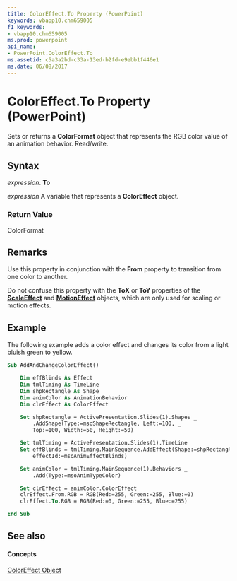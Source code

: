 ```yaml
---
title: ColorEffect.To Property (PowerPoint)
keywords: vbapp10.chm659005
f1_keywords:
- vbapp10.chm659005
ms.prod: powerpoint
api_name:
- PowerPoint.ColorEffect.To
ms.assetid: c5a3a2bd-c33a-13ed-b2fd-e9ebb1f446e1
ms.date: 06/08/2017
---
```



# ColorEffect.To Property (PowerPoint)

Sets or returns a  **ColorFormat** object that represents the RGB color value of an animation behavior. Read/write.


## Syntax

 _expression_. **To**

 _expression_ A variable that represents a **ColorEffect** object.


### Return Value

ColorFormat


## Remarks

Use this property in conjunction with the  **From** property to transition from one color to another.

Do not confuse this property with the  **ToX** or **ToY** properties of the **[ScaleEffect](PowerPoint.ScaleEffect.md)** and **[MotionEffect](PowerPoint.MotionEffect.md)** objects, which are only used for scaling or motion effects.


## Example

The following example adds a color effect and changes its color from a light bluish green to yellow.


```vb
Sub AddAndChangeColorEffect()

    Dim effBlinds As Effect
    Dim tmlTiming As TimeLine
    Dim shpRectangle As Shape
    Dim animColor As AnimationBehavior
    Dim clrEffect As ColorEffect

    Set shpRectangle = ActivePresentation.Slides(1).Shapes _
        .AddShape(Type:=msoShapeRectangle, Left:=100, _
        Top:=100, Width:=50, Height:=50)

    Set tmlTiming = ActivePresentation.Slides(1).TimeLine
    Set effBlinds = tmlTiming.MainSequence.AddEffect(Shape:=shpRectangle, _
        effectId:=msoAnimEffectBlinds)

    Set animColor = tmlTiming.MainSequence(1).Behaviors _
        .Add(Type:=msoAnimTypeColor)

    Set clrEffect = animColor.ColorEffect
    clrEffect.From.RGB = RGB(Red:=255, Green:=255, Blue:=0)
    clrEffect.To.RGB = RGB(Red:=0, Green:=255, Blue:=255)

End Sub
```


## See also


#### Concepts


[ColorEffect Object](PowerPoint.ColorEffect.md)

